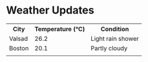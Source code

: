 # Weather Updates

<!-- WEATHER-UPDATE-START -->
<table><tr><th>City</th><th>Temperature (°C)</th><th>Condition</th></tr><tr><td>Valsad</td><td>26.2</td><td>Light rain shower</td></tr><tr><td>Boston</td><td>20.1</td><td>Partly cloudy</td></tr><tr><td></td><td></td><td></td></tr></table>
<!-- WEATHER-UPDATE-END -->
